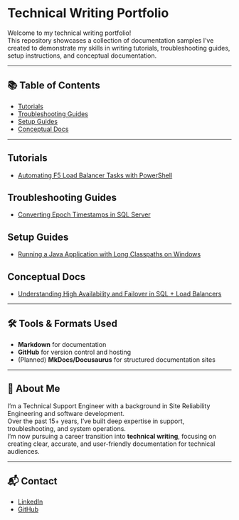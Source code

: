 # Technical Writing Portfolio

Welcome to my technical writing portfolio!  
This repository showcases a collection of documentation samples I’ve created to demonstrate my skills in writing tutorials, troubleshooting guides, setup instructions, and conceptual documentation.

---

## 📚 Table of Contents
- [Tutorials](#tutorials)
- [Troubleshooting Guides](#troubleshooting-guides)
- [Setup Guides](#setup-guides)
- [Conceptual Docs](#conceptual-docs)

---

## Tutorials
- [Automating F5 Load Balancer Tasks with PowerShell](tutorials/f5-powershell-automation.md)

## Troubleshooting Guides
- [Converting Epoch Timestamps in SQL Server](troubleshooting/sql-epoch-conversion.md)

## Setup Guides
- [Running a Java Application with Long Classpaths on Windows](setup-guides/java-long-classpath.md)

## Conceptual Docs
- [Understanding High Availability and Failover in SQL + Load Balancers](concepts/high-availability-basics.md)

---

## 🛠 Tools & Formats Used
- **Markdown** for documentation
- **GitHub** for version control and hosting
- (Planned) **MkDocs/Docusaurus** for structured documentation sites

---

## 👋 About Me
I’m a Technical Support Engineer with a background in Site Reliability Engineering and software development.  
Over the past 15+ years, I’ve built deep expertise in support, troubleshooting, and system operations.  
I’m now pursuing a career transition into **technical writing**, focusing on creating clear, accurate, and user-friendly documentation for technical audiences.

---

## 📬 Contact
- [LinkedIn](https://www.linkedin.com/in/andrew-angsten-14684120a/)
- [GitHub](https://github.com/aangsten)
